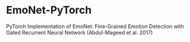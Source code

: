 # EmoNet-PyTorch
PyTorch Implementation of EmoNet: Fine-Grained Emotion Detection with Gated Recurrent Neural Network (Abdul-Mageed et al. 2017)

